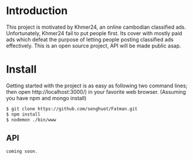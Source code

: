 # Introduction
This project is motivated by Khmer24, an online cambodian classified ads. Unfortunately, Khmer24 fail to put people first. Its cover with mostly paid ads which defeat the purpose of letting people posting classified ads effectively. This is an open source project, API will be made public asap.

# Install
Getting started with the project is as easy as following two command lines; then open http://localhost:3000/) in your favorite web browser. (Assuming you have npm and mongo install)
```sh
$ git clone https://github.com/senghuot/Fatman.git
$ npm install
$ nodemon ./bin/www
```

## API
```js
coming soon.
```
